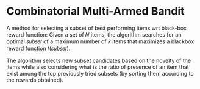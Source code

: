 # Combinatorial Multi-Armed Bandit

A method for selecting a subset of best performing items wrt black-box reward function: Given a set of 𝑁 items, the algorithm searches for an optimal 𝑠𝑢𝑏𝑠𝑒𝑡 of a maximum number of 𝑘 items that maximizes a blackbox reward function 𝑓(𝑠𝑢𝑏𝑠𝑒𝑡).

The algorithm selects new subset candidates based on the novelty of the items while also considering what is the ratio of presence of an item that exist among the top previously tried subsets (by sorting them according to the rewards obtained).
